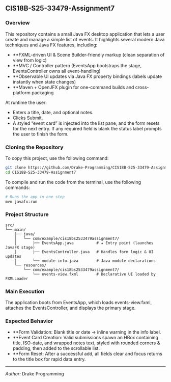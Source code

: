 ## CIS18B-S25-33479-Assignment7

### Overview
This repository contains a small Java FX desktop application that lets a user create and manage a simple list of events. It highlights several modern Java techniques and Java FX features, including:

- **FXML-driven UI & Scene Builder-friendly markup (clean separation of view from logic)
- **MVC / Controller pattern (EventsApp bootstraps the stage, EventsController owns all event-handling)
- **Observable UI updates via Java FX property bindings (labels update instantly when state changes)
- **Maven + OpenJFX plugin for one-command builds and cross-platform packaging

At runtime the user:
- Enters a title, date, and optional notes.
- Clicks Submit.
- A styled “event card” is injected into the list pane, and the form resets for the next entry. If any required field is blank the status label prompts the user to finish the form.
  
### Cloning the Repository
To copy this project, use the following command:

```bash
git clone https://github.com/Drake-Programming/CIS18B-S25-33479-Assignment7.git
cd CIS18B-S25-33479-Assignment7
```

To compile and run the code from the terminal, use the following commands:

```bash
# Runs the app in one step
mvn javafx:run
```

### Project Structure
```
src/
└── main/
    ├── java/
    │   └── com/example/cis18bs2533479assignment7/
    │       ├── EventsApp.java          # ★ Entry point (launches JavaFX stage)
    │       ├── EventsController.java   # Handles form logic & UI updates
    │       └── module-info.java        # Java module declarations
    └── resources/
        └── com/example/cis18bs2533479assignment7/
            └── events-view.fxml        # Declarative UI loaded by FXMLLoader

```

### Main Execution
The application boots from EventsApp, which loads events-view.fxml, attaches the EventsController, and displays the primary stage.

### Expected Behavior
- **Form Validation: Blank title or date → inline warning in the info label.
- **Event Card Creation: Valid submissions spawn an HBox containing title, ISO-date, and wrapped notes text, styled with rounded corners & padding, then added to the scrollable list.
- **Form Reset: After a successful add, all fields clear and focus returns to the title box for rapid data entry.
 
---

*Author:* Drake Programming

